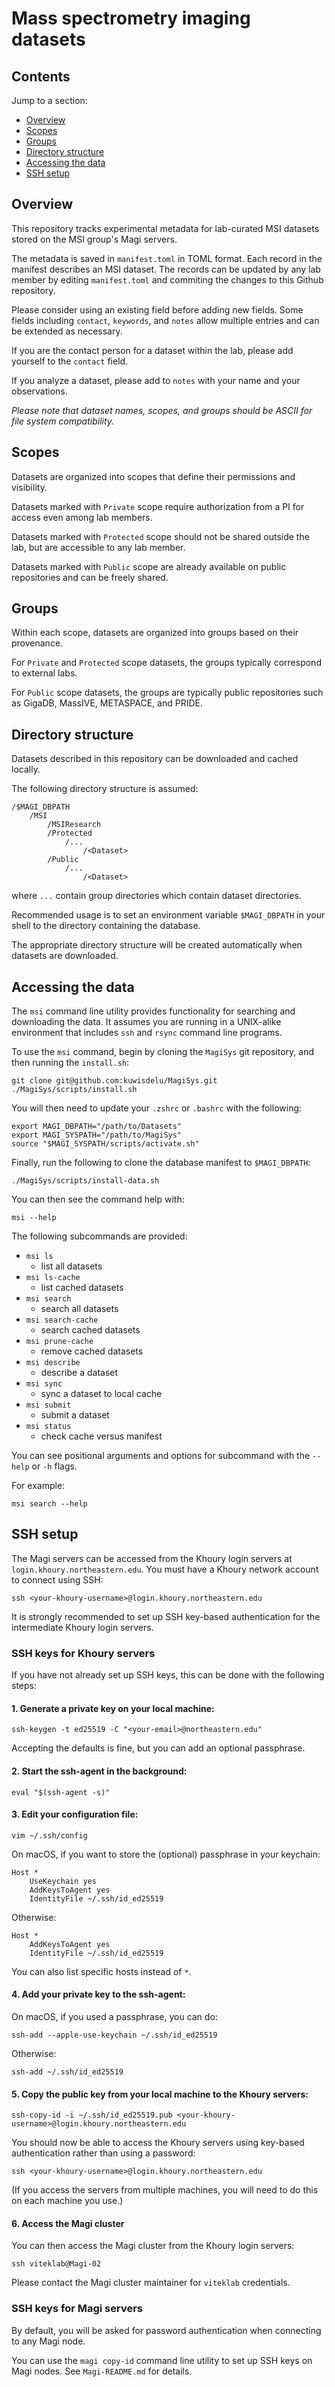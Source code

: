 # Mass spectrometry imaging datasets


## Contents

Jump to a section:

- [Overview](#Overview)
- [Scopes](#Scopes)
- [Groups](#Groups)
- [Directory structure](#Directory-structure)
- [Accessing the data](#Accessing-the-data)
- [SSH setup](#SSH-setup)

## Overview

This repository tracks experimental metadata for lab-curated MSI datasets stored on the MSI group's Magi servers.

The metadata is saved in `manifest.toml` in TOML format. Each record in the manifest describes an MSI dataset. The records can be updated by any lab member by editing `manifest.toml` and commiting the changes to this Github repository.

Please consider using an existing field before adding new fields. Some fields including `contact`, `keywords`, and `notes` allow multiple entries and can be extended as necessary.

If you are the contact person for a dataset within the lab, please add yourself to the `contact` field.

If you analyze a dataset, please add to `notes` with your name and your observations.

*Please note that dataset names, scopes, and groups should be ASCII for file system compatibility.*



## Scopes

Datasets are organized into scopes that define their permissions and visibility.

Datasets marked with `Private` scope require authorization from a PI for access even among lab members.

Datasets marked with `Protected` scope should not be shared outside the lab, but are accessible to any lab member.

Datasets marked with `Public` scope are already available on public repositories and can be freely shared.



## Groups

Within each scope, datasets are organized into groups based on their provenance.

For `Private` and `Protected` scope datasets, the groups typically correspond to external labs.

For `Public` scope datasets, the groups are typically public repositories such as GigaDB, MassIVE, METASPACE, and PRIDE.




## Directory structure

Datasets described in this repository can be downloaded and cached locally.

The following directory structure is assumed:

```
/$MAGI_DBPATH
    /MSI
        /MSIResearch
        /Protected
            /...
                /<Dataset>
        /Public
            /...
                /<Dataset>
```

where `...` contain group directories which contain dataset directories.

Recommended usage is to set an environment variable `$MAGI_DBPATH` in your shell to the directory containing the database.

The appropriate directory structure will be created automatically when datasets are downloaded.



## Accessing the data

The `msi` command line utility provides functionality for searching and downloading the data. It assumes you are running in a UNIX-alike environment that includes `ssh` and `rsync` command line programs.

To use the `msi` command, begin by cloning the `MagiSys` git repository, and then running the `install.sh`:

```
git clone git@github.com:kuwisdelu/MagiSys.git
./MagiSys/scripts/install.sh
```

You will then need to update your `.zshrc` or `.bashrc` with the following:

```
export MAGI_DBPATH="/path/to/Datasets"
export MAGI_SYSPATH="/path/to/MagiSys"
source "$MAGI_SYSPATH/scripts/activate.sh"
```

Finally, run the following to clone the database manifest to `$MAGI_DBPATH`:

```
./MagiSys/scripts/install-data.sh
```

You can then see the command help with:

```
msi --help
```

The following subcommands are provided:

- `msi ls`
    + list all datasets
- `msi ls-cache`
    + list cached datasets
- `msi search`
    + search all datasets
- `msi search-cache`
    + search cached datasets
- `msi prune-cache`
    + remove cached datasets
- `msi describe`
    + describe a dataset
- `msi sync`
    + sync a dataset to local cache
- `msi submit`
    + submit a dataset
- `msi status`
    + check cache versus manifest

You can see positional arguments and options for subcommand with the `--help` or `-h` flags.

For example:

```
msi search --help
```



## SSH setup

The Magi servers can be accessed from the Khoury login servers at `login.khoury.northeastern.edu`. You must have a Khoury network account to connect using SSH:

```
ssh <your-khoury-username>@login.khoury.northeastern.edu
```

It is strongly recommended to set up SSH key-based authentication for the intermediate Khoury login servers.

### SSH keys for Khoury servers

If you have not already set up SSH keys, this can be done with the following steps:

#### 1. Generate a private key on your local machine:

`ssh-keygen -t ed25519 -C "<your-email>@northeastern.edu"`

Accepting the defaults is fine, but you can add an optional passphrase.

#### 2. Start the ssh-agent in the background:

`eval "$(ssh-agent -s)"`

#### 3. Edit your configuration file:

`vim ~/.ssh/config`

On macOS, if you want to store the (optional) passphrase in your keychain:

```
Host *
    UseKeychain yes
    AddKeysToAgent yes
    IdentityFile ~/.ssh/id_ed25519
```

Otherwise:

```
Host *
    AddKeysToAgent yes
    IdentityFile ~/.ssh/id_ed25519
```

You can also list specific hosts instead of `*`.

#### 4. Add your private key to the ssh-agent:

On macOS, if you used a passphrase, you can do:

`ssh-add --apple-use-keychain ~/.ssh/id_ed25519`

Otherwise:

`ssh-add ~/.ssh/id_ed25519`

#### 5. Copy the public key from your local machine to the Khoury servers:

`ssh-copy-id -i ~/.ssh/id_ed25519.pub <your-khoury-username>@login.khoury.northeastern.edu`

You should now be able to access the Khoury servers using key-based authentication rather than using a password:

`ssh <your-khoury-username>@login.khoury.northeastern.edu`

(If you access the servers from multiple machines, you will need to do this on each machine you use.)

#### 6. Access the Magi cluster

You can then access the Magi cluster from the Khoury login servers:

`ssh viteklab@Magi-02`

Please contact the Magi cluster maintainer for `viteklab` credentials.


### SSH keys for Magi servers

By default, you will be asked for password authentication when connecting to any Magi node.

You can use the `magi copy-id` command line utility to set up SSH keys on Magi nodes. See `Magi-README.md` for details.

